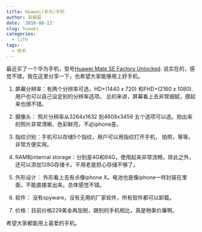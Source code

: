 ```yaml
---
title: Huawei(华为)手机
author: 张振国
date: '2018-08-13'
slug: huawei
categories:
  - life
tags:
  - 技术
---
```


最近买了一个华为手机，型号[Huawei Mate SE Factory Unlocked](https://www.amazon.com/Huawei-Mate-Factory-Unlocked-5-93/dp/B0791VS3N9).
说实在的，感觉不错，我在这里分享一下，也希望大家能够用上好手机。

1. 屏幕分辨率：有两个分辨率可选，HD+(1440 x 720) 和FHD+(2160 x 1080). 用户也可以自己设定别的分辨率选项。
总的来讲，屏幕看上去非常细腻，摸起来也很不错。

2. 摄像头： 照片分辨率从3264x1632 到4608x3456 五个选项可以选。拍出来的照片非常清晰、色彩鲜亮，不必iphone差。

3. 指纹识别：手机可以存储5个指纹，用户可以用指纹打开手机，
拍照，等等。非常方便实用。

4. RAM和internal storage：分别是4G和64G，使用起来非常流畅，除此之外，还可以添加128G存储卡。不用老是担心存储不够了。

5. 外形设计： 外形看上去有点像iphone X。电池也是像iphone一样封装在里面，不能直接拿出来。总体感觉不错。

6. 软件： 没有spyware，没有无用的厂家软件，所有软件都可以卸载。

7. 价格：目前价格229美金再加税，跟别的手机相比，真是物美价廉啊。

希望大家都能用上喜爱的手机。